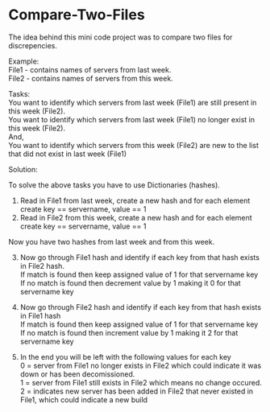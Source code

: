# Compare-Two-Files

The idea behind this mini code project was to compare two files for discrepencies.  

Example:  
    File1 - contains names of servers from last week.  
    File2 - contains names of servers from this week.  


Tasks:  
You want to identify which servers from last week (File1) are still present in this week (File2).  
You want to identify which servers from last week (File1) no longer exist in this week (File2).  
And,  
You want to identify which servers from this week (File2) are new to the list that did not exist in last week (File1)   


Solution:  

To solve the above tasks you have to use Dictionaries (hashes).   
1. Read in File1 from last week, create a new hash and for each element create key == servername, value == 1  
2. Read in File2 from this week, create a new hash and for each element create key == servername, value == 1  
  
Now you have two hashes from last week and from this week.  
  
3. Now go through File1 hash and identify if each key from that hash exists in File2 hash.   
	If match is found then keep assigned value of 1 for that servername key  
	If no match is found then decrement value by 1 making it 0 for that servername key  
  
4. Now go through File2 hash and identify if each key from that hash exists in File1 hash   
	If match is found then keep assigned value of 1 for that servername key  
	If no match is found then increment value by 1 making it 2 for that servername key  
  
5. In the end you will be left with the following values for each key  
	0 = server from File1 no longer exists in File2 which could indicate it was down or has been decomissioned.  
	1 = server from File1 still exists in File2 which means no change occured.  
	2 = indicates new server has been added in File2 that never existed in File1, which could indicate a new build  
  


